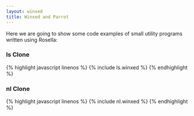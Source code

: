 ```yaml
---
layout: winxed
title: Winxed and Parrot
---
```


Here we are going to show some code examples of small utility programs written
using Rosella:

### ls Clone

{% highlight javascript linenos %}
{% include ls.winxed %}
{% endhighlight %}

### nl Clone

{% highlight javascript linenos %}
{% include nl.winxed %}
{% endhighlight %}



